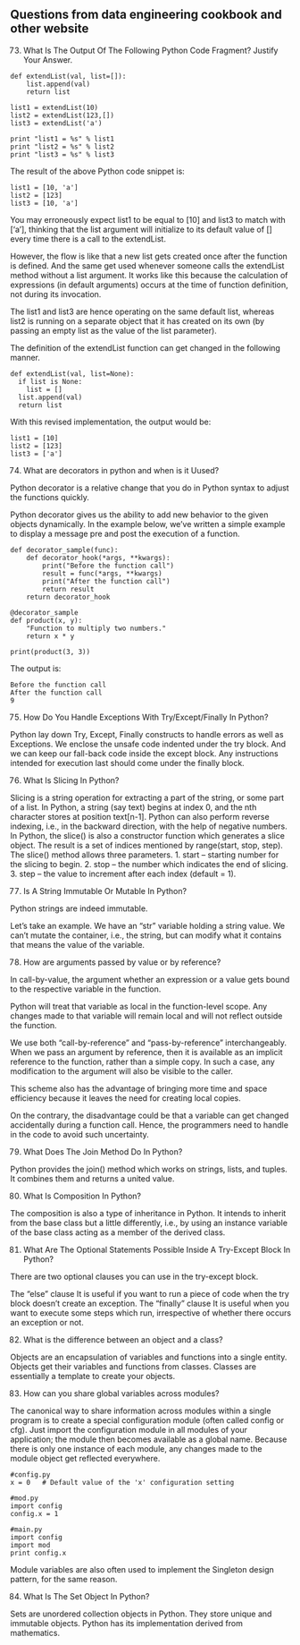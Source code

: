 ## Questions from data engineering cookbook and other website
73. What Is The Output Of The Following Python Code Fragment? Justify Your Answer.
```
def extendList(val, list=[]):
    list.append(val)
    return list

list1 = extendList(10)
list2 = extendList(123,[])
list3 = extendList('a')

print "list1 = %s" % list1
print "list2 = %s" % list2
print "list3 = %s" % list3
```
The result of the above Python code snippet is: 
```
list1 = [10, 'a']
list2 = [123]
list3 = [10, 'a']
```
You may erroneously expect list1 to be equal to [10] and list3 to match with [‘a’], thinking that the list argument will initialize to its default value of [] every time there is a call to the extendList.

However, the flow is like that a new list gets created once after the function is defined. And the same get used whenever someone calls the extendList method without a list argument. It works like this because the calculation of expressions (in default arguments) occurs at the time of function definition, not during its invocation.

The list1 and list3 are hence operating on the same default list, whereas list2 is running on a separate object that it has created on its own (by passing an empty list as the value of the list parameter).

The definition of the extendList function can get changed in the following manner.

```
def extendList(val, list=None):
  if list is None:
    list = []
  list.append(val)
  return list
```
With this revised implementation, the output would be:
```
list1 = [10]
list2 = [123]
list3 = ['a']
```

74. What are decorators in python and when is it Uused?

Python decorator is a relative change that you do in Python syntax to adjust the functions quickly.

Python decorator gives us the ability to add new behavior to the given objects dynamically. In the example below, we’ve written a simple example to display a message pre and post the execution of a function.

```
def decorator_sample(func):
    def decorator_hook(*args, **kwargs):
        print("Before the function call")
        result = func(*args, **kwargs)
        print("After the function call")
        return result
    return decorator_hook

@decorator_sample
def product(x, y):
    "Function to multiply two numbers."
    return x * y

print(product(3, 3))
```

The output is: 
```
Before the function call
After the function call
9
```

75. How Do You Handle Exceptions With Try/Except/Finally In Python?

Python lay down Try, Except, Finally constructs to handle errors as well as Exceptions. We enclose the unsafe code indented under the try block. And we can keep our fall-back code inside the except block. Any instructions intended for execution last should come under the finally block.

76. What Is Slicing In Python?

Slicing is a string operation for extracting a part of the string, or some part of a list. In Python, a string (say text) begins at index 0, and the nth character stores at position text[n-1]. Python can also perform reverse indexing, i.e., in the backward direction, with the help of negative numbers. In Python, the slice() is also a constructor function which generates a slice object. The result is a set of indices mentioned by range(start, stop, step). The slice() method allows three parameters. 1. start – starting number for the slicing to begin. 2. stop – the number which indicates the end of slicing. 3. step – the value to increment after each index (default = 1).

77. Is A String Immutable Or Mutable In Python?

Python strings are indeed immutable.

Let’s take an example. We have an “str” variable holding a string value. We can’t mutate the container, i.e., the string, but can modify what it contains that means the value of the variable.

78. How are arguments passed by value or by reference?

In call-by-value, the argument whether an expression or a value gets bound to the respective variable in the function.

Python will treat that variable as local in the function-level scope. Any changes made to that variable will remain local and will not reflect outside the function.

We use both “call-by-reference” and “pass-by-reference” interchangeably. When we pass an argument by reference, then it is available as an implicit reference to the function, rather than a simple copy. In such a case, any modification to the argument will also be visible to the caller.

This scheme also has the advantage of bringing more time and space efficiency because it leaves the need for creating local copies.

On the contrary, the disadvantage could be that a variable can get changed accidentally during a function call. Hence, the programmers need to handle in the code to avoid such uncertainty.

79. What Does The Join Method Do In Python?

Python provides the join() method which works on strings, lists, and tuples. It combines them and returns a united value.

80. What Is Composition In Python?

The composition is also a type of inheritance in Python. It intends to inherit from the base class but a little differently, i.e., by using an instance variable of the base class acting as a member of the derived class.

81. What Are The Optional Statements Possible Inside A Try-Except Block In Python?

There are two optional clauses you can use in the try-except block.

The “else” clause
It is useful if you want to run a piece of code when the try block doesn’t create an exception.
The “finally” clause
It is useful when you want to execute some steps which run, irrespective of whether there occurs an exception or not.

82. What is the difference between an object and a class?

Objects are an encapsulation of variables and functions into a single entity. Objects get their variables and functions from classes. Classes are essentially a template to create your objects.

83. How can you share global variables across modules?

The canonical way to share information across modules within a single program is to create a special configuration module (often called config or cfg). Just import the configuration module in all modules of your application; the module then becomes available as a global name. Because there is only one instance of each module, any changes made to the module object get reflected everywhere.
```
#config.py
x = 0   # Default value of the 'x' configuration setting

#mod.py
import config
config.x = 1

#main.py
import config
import mod
print config.x
```

Module variables are also often used to implement the Singleton design pattern, for the same reason.

84. What Is The Set Object In Python?

Sets are unordered collection objects in Python. They store unique and immutable objects. Python has its implementation derived from mathematics.
